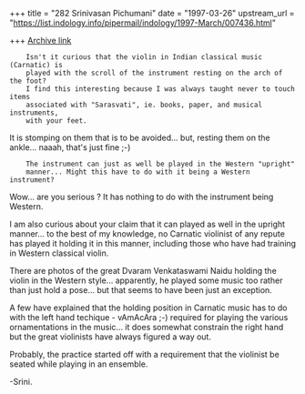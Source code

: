 +++
title = "282 Srinivasan Pichumani"
date = "1997-03-26"
upstream_url = "https://list.indology.info/pipermail/indology/1997-March/007436.html"

+++
[Archive link](https://list.indology.info/pipermail/indology/1997-March/007436.html)

        Isn't it curious that the violin in Indian classical music (Carnatic) is
        played with the scroll of the instrument resting on the arch of the foot?
        I find this interesting because I was always taught never to touch items
        associated with "Sarasvati", ie. books, paper, and musical instruments,
        with your feet.

It is stomping on them that is to be avoided...  but,
resting them on the ankle... naaah, that's just fine ;-)

        The instrument can just as well be played in the Western "upright"
        manner... Might this have to do with it being a Western instrument?

Wow... are you serious ?  It has nothing to do with
the instrument being Western.

I am also curious about your claim that it can played
as well in the upright manner...  to the best of my
knowledge, no Carnatic violinist of any repute has played
it holding it in this manner, including those who have 
had training in Western classical violin.  

There are photos of the great Dvaram Venkataswami Naidu 
holding the violin in the Western style... apparently, 
he played some music too rather than just hold a pose... 
but that seems to have been just an exception.

A few have explained that the holding position in Carnatic 
music has to do with the left hand techique - vAmAcAra ;-)
required for playing the various ornamentations in the
music... it does somewhat constrain the right hand but
the great violinists have always figured a way out. 

Probably, the practice started off with a requirement that 
the violinist be seated while playing in an ensemble.

-Srini.




